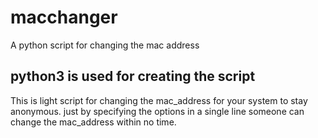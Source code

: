 # macchanger
A python script for changing the mac address 


## python3 is used for creating the script
This is light script for changing the mac_address for your system to stay anonymous.
just by specifying the options in a single line someone can change the mac_address within no time.




